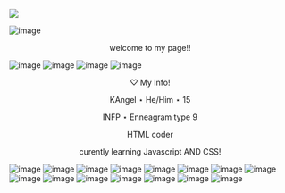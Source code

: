 ![](https://komarev.com/ghpvc/?username=THE-INTERNET-ANGEL&color=blue)

![image](https://i.pinimg.com/originals/d6/50/89/d65089df822b9ee5acbde82ec944ad2a.jpg)
<p align="center">
welcome to my page!!

![image](https://64.media.tumblr.com/6bc0d30a188342a200824e1f4fb0a096/ec4e0e3064314d61-95/s75x75_c1/188099f20ab3d825c3862f7c5906fb6e409f355a.gifv)
![image](https://64.media.tumblr.com/c7e6c7087e0c7acbd109a0ff27bef501/ec4e0e3064314d61-c8/s400x600/42265d2c5ff90478e4b1fad4930e14e4c4f5b4ce.pnj)
![image](https://64.media.tumblr.com/52d3b7e91b3af58d3cfa5ead417eee48/ec4e0e3064314d61-77/s250x400/7f9a2fbd548df621e6598c8138293a6fc77f218d.gifv)
![image](https://64.media.tumblr.com/2fd02e26d1a45a2630cfa5a59c4ee2a6/67ae9ab26b796bb9-46/s250x400/71d6766c748fffb014bbd210c6a636e14011eb7f.gifv)

<p align="center">
♡ My Info!

<p align="center">
KAngel ⋆ He/Him ⋆ 15
<p align="center">
INFP ⋆ Enneagram type 9
<p align="center">
HTML coder 
<p align="center">
curently learning Javascript AND CSS!

![image](https://64.media.tumblr.com/9c5e42aa94c5388eba5f5f68b6d67196/e4a0bbfbab0a44fe-23/s100x200/cee6d4d05cabbcf296354e9c91994160c23a3316.pnj)
![image](https://64.media.tumblr.com/3ed765f3c2169b34e1437bafff243af5/21317507f7352712-58/s100x200/cf38c13bcc6aec64c29ea201b9e4240f05453669.gifv)
![image](https://64.media.tumblr.com/e3e3da105885c61cbc40b734a20db3ae/25bc0f925f97076d-3a/s250x400/bbf7fc5a293ea9d3fb1f7cdbeb6c551a112e1c7f.gifv)
![image](https://64.media.tumblr.com/79fffceb90868eb621b89cdf190e95ea/25bc0f925f97076d-60/s250x400/4d4aa2c8036550d8c5dc18ea182cdaef398b4cca.gifv)
![image](https://64.media.tumblr.com/67f2335bbf84fdeba4217ad32f337949/25bc0f925f97076d-55/s250x400/757fa6f79d8a89593d3f483e172979f297256903.gifv)
![image](https://64.media.tumblr.com/8378bab90b71ef16ff7068f5c1173a31/1aefeced37ef47a9-05/s100x200/45b9bf7cc27a177e22782c67d7d04d5c946102ed.gifv)
![image](https://64.media.tumblr.com/ead727db84dfc0162e7adbacc0ded202/1aefeced37ef47a9-a6/s100x200/85c1d1c05a70e62c1430b7220ae5b67fd03c5811.webp)
![image](https://64.media.tumblr.com/c2f0682aa59aeb9588898fc168138664/1aefeced37ef47a9-7d/s100x200/2a55194ed2b3201a39306f6542cc651b3b8195ef.webp)
![image](https://64.media.tumblr.com/4bb1a217cf3e370cde5b8144399cc3f3/1aefeced37ef47a9-0a/s100x200/e7dfd08b3a35f429d072ec6b7fbc9fcba8437a64.webp)
![image](https://64.media.tumblr.com/13e6f4d9e7b78a53cdb21a065a05692c/1aefeced37ef47a9-82/s100x200/a24a1677d860ef3d68e48c7228484f8f8fc80742.gifv)
![image](https://64.media.tumblr.com/5420e8e9d2b012b9f39319d9287f1305/4d0bf2900e0cb8a7-57/s100x200/f2757fc8ce9f43c61316d73ffb64ca3aeace162e.pnj)
![image](https://64.media.tumblr.com/e8d27381eec65045e0bcd04e21e3d8f7/25bc0f925f97076d-f0/s250x400/11397c72b1f7877c405e08887a096800af8b5514.gifv)
![image](https://64.media.tumblr.com/0cff00d7dfb758df4e1ba77ec7b73761/1aefeced37ef47a9-cb/s100x200/4437a20c611c5534684c79f3331ab2cf8d32a8ae.gifv)
![image](https://64.media.tumblr.com/cc48125e658008761381e8e0862d5a9a/4d0bf2900e0cb8a7-8c/s100x200/a8964c81b43cc15f1ec2ba8e266c9372e9591b45.gifv)
![image](https://64.media.tumblr.com/b281ff9c1269927c3dc98b4bc508e361/23d8a71db322afa7-e2/s250x400/79b41e66ea5f36787329a0a030bb7b308b34bf8f.pnj)
